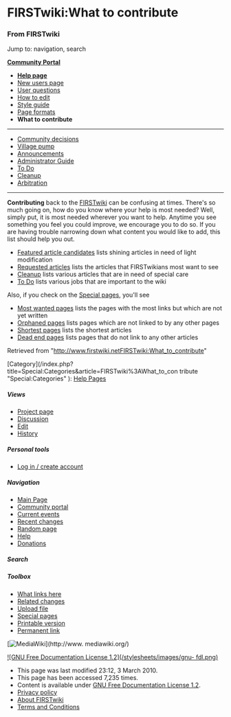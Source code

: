 

# FIRSTwiki:What to contribute

### From FIRSTwiki

Jump to: navigation, search

**[Community Portal](FIRSTwiki:Community_portal "FIRSTwiki:Community portal" )**

  * **[Help page](FIRSTwiki:Help "FIRSTwiki:Help" )**
  * [New users page](FIRSTwiki:New_users_page "FIRSTwiki:New users page" )
  * [User questions](FIRSTwiki:User_questions "FIRSTwiki:User questions" )
  * [How to edit](FIRSTwiki:How_does_one_edit_a_page "FIRSTwiki:How does one edit a page" )
  * [Style guide](FIRSTwiki:Style_guide "FIRSTwiki:Style guide" )
  * [Page formats](FIRSTwiki:Page_formats "FIRSTwiki:Page formats" )
  * **What to contribute**

* * *

  * [Community decisions](FIRSTwiki:Community_decisions "FIRSTwiki:Community decisions" )
  * [Village pump](FIRSTwiki:Village_pump "FIRSTwiki:Village pump" )
  * [Announcements](FIRSTwiki:Announcements "FIRSTwiki:Announcements" )
  * [Administrator Guide](FIRSTwiki:Guide_for_administrators "FIRSTwiki:Guide for administrators" )
  * [To Do](FIRSTwiki:To_Do "FIRSTwiki:To Do" )
  * [Cleanup](FIRSTwiki:Cleanup "FIRSTwiki:Cleanup" )
  * [Arbitration](FIRSTwiki:Arbitration "FIRSTwiki:Arbitration" )  
---  
  
  
**Contributing** back to the [FIRSTwiki](FIRSTwiki "FIRSTwiki" ) can be confusing at times. There's so much going on, how do you know where your help is most needed? Well, simply put, it is most needed wherever you want to help. Anytime you see something you feel you could improve, we encourage you to do so. If you are having trouble narrowing down what content you would like to add, this list should help you out. 

  * [Featured article candidates](FIRSTwiki:Featured_article_candidates "FIRSTwiki:Featured article candidates" ) lists shining articles in need of light modification 
  * [Requested articles](FIRSTwiki:Requested_articles "FIRSTwiki:Requested articles" ) lists the articles that FIRSTwikians most want to see 
  * [Cleanup](FIRSTwiki:Cleanup "FIRSTwiki:Cleanup" ) lists various articles that are in need of special care 
  * [To Do](FIRSTwiki:To_Do "FIRSTwiki:To Do" ) lists various jobs that are important to the wiki 

Also, if you check on the [Special pages](Special:Specialpages
"Special:Specialpages" ), you'll see

  * [Most wanted pages](Special:Wantedpages "Special:Wantedpages" ) lists the pages with the most links but which are not yet written 
  * [Orphaned pages](Special:Lonelypages "Special:Lonelypages" ) lists pages which are not linked to by any other pages 
  * [Shortest pages](Special:Shortpages "Special:Shortpages" ) lists the shortest articles 
  * [Dead end pages](Special:Deadendpages "Special:Deadendpages" ) lists pages that do not link to any other articles 

Retrieved from
"<http://www.firstwiki.netFIRSTwiki:What_to_contribute>"

[Category](/index.php?title=Special:Categories&article=FIRSTwiki%3AWhat_to_con
tribute "Special:Categories" ): [Help Pages](Category:Help_Pages
"Category:Help Pages" )

##### Views

  * [Project page](FIRSTwiki:What_to_contribute)
  * [Discussion](/index.php?title=FIRSTwiki_talk:What_to_contribute&action=edit)
  * [Edit](/index.php?title=FIRSTwiki:What_to_contribute&action=edit)
  * [History](/index.php?title=FIRSTwiki:What_to_contribute&action=history)

##### Personal tools

  * [Log in / create account](/index.php?title=Special:Userlogin&returnto=FIRSTwiki:What_to_contribute)

[](Main_Page "Main Page" )

##### Navigation

  * [Main Page](Main_Page)
  * [Community portal](FIRSTwiki:Community_portal)
  * [Current events](Current_events)
  * [Recent changes](Special:Recentchanges)
  * [Random page](Special:Random)
  * [Help](FIRSTwiki:Help)
  * [Donations](FIRSTwiki:Site_support)

##### Search



##### Toolbox

  * [What links here](Special:Whatlinkshere/FIRSTwiki:What_to_contribute)
  * [Related changes](Special:Recentchangeslinked/FIRSTwiki:What_to_contribute)
  * [Upload file](Special:Upload)
  * [Special pages](Special:Specialpages)
  * [Printable version](/index.php?title=FIRSTwiki:What_to_contribute&printable=yes)
  * [Permanent link](/index.php?title=FIRSTwiki:What_to_contribute&oldid=75235)

[![MediaWiki](/skins/common/images/poweredby_mediawiki_88x31.png)](http://www.
mediawiki.org/)

[![GNU Free Documentation License 1.2](/stylesheets/images/gnu-
fdl.png)](http://www.gnu.org/copyleft/fdl.html)

  * This page was last modified 23:12, 3 March 2010.
  * This page has been accessed 7,235 times.
  * Content is available under [GNU Free Documentation License 1.2](http://www.gnu.org/copyleft/fdl.html "http://www.gnu.org/copyleft/fdl.html" ).
  * [Privacy policy](FIRSTwiki:Privacy_policy "FIRSTwiki:Privacy policy" )
  * [About FIRSTwiki](FIRSTwiki:About "FIRSTwiki:About" )
  * [Terms and Conditions](FIRSTwiki:Terms_and_conditions "FIRSTwiki:Terms and conditions" )

